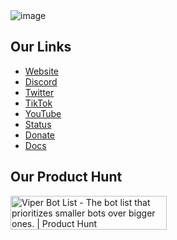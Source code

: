 <img src="https://itzmattcdn.com/i/ud4r4zph.png" alt="image">


<h2>Our Links</h2>
<ul>
  <li><a href="https://viperbotlist.com">Website</a></li>
  <li><a href="https://discord.gg/Fp8CnqyWW8">Discord</a></li>
  <li><a href="https://twitter.com/viperbotlist">Twitter</a></li>
  <li><a href="https://tiktok.com/@viperbotlist">TikTok</a></li>
  <li><a href="https://youtube.com/@viperbotlist">YouTube</a></li>
  <li><a href="https://status.viperbotlist.com/">Status</a></li>
  <li><a href="https://paypal.me/viperbotlist">Donate</a></li>
  <li><a href="https://docs.viperbotlist.com/">Docs</a></li>
</ul>

<h2>Our Product Hunt</h2>
<a href="https://www.producthunt.com/posts/viper-bot-list?utm_source=badge-featured&utm_medium=badge&utm_souce=badge-viper&#0045;bot&#0045;list" target="_blank"><img src="https://api.producthunt.com/widgets/embed-image/v1/featured.svg?post_id=381449&theme=dark" alt="Viper&#0032;Bot&#0032;List - The&#0032;bot&#0032;list&#0032;that&#0032;prioritizes&#0032;smaller&#0032;bots&#0032;over&#0032;bigger&#0032;ones&#0046; | Product Hunt" style="width: 250px; height: 54px;" width="250" height="54" /></a>